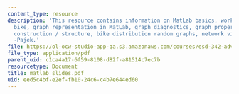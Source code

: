 ```yaml
---
content_type: resource
description: 'This resource contains information on MatLab basics, working example:
  bike, graph representation in MatLab, graph diagnostics, graph properties, graph
  construction / structure, bike distribution random graphs, network visualization
  -Pajek.'
file: https://ol-ocw-studio-app-qa.s3.amazonaws.com/courses/esd-342-advanced-system-architecture-spring-2006/eed5c4bfe2effb1024c6c4b7e644ed60_matlab_slides.pdf
file_type: application/pdf
parent_uid: c1ca4a17-6f59-8108-d82f-a81514c7ec7b
resourcetype: Document
title: matlab_slides.pdf
uid: eed5c4bf-e2ef-fb10-24c6-c4b7e644ed60
---
```

